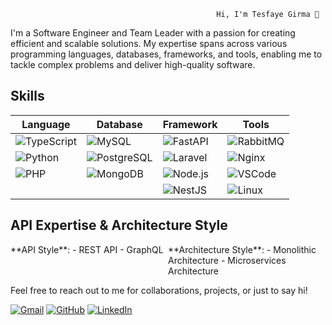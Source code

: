                                                   Hi, I'm Tesfaye Girma 👋

I'm a Software Engineer and Team Leader with a passion for creating efficient and scalable solutions. My expertise spans across various programming languages, databases, frameworks, and tools, enabling me to tackle complex problems and deliver high-quality software.

## Skills

| Language | Database | Framework | Tools |
| --- | --- | --- | --- |
| ![TypeScript](https://img.shields.io/badge/-TypeScript-3178C6?style=flat-square&logo=typescript&logoColor=white) | ![MySQL](https://img.shields.io/badge/-MySQL-4479A1?style=flat-square&logo=mysql&logoColor=white) | ![FastAPI](https://img.shields.io/badge/-FastAPI-009688?style=flat-square&logo=fastapi&logoColor=white) | ![RabbitMQ](https://img.shields.io/badge/-RabbitMQ-FF6600?style=flat-square&logo=rabbitmq&logoColor=white) |
| ![Python](https://img.shields.io/badge/-Python-3776AB?style=flat-square&logo=python&logoColor=white) | ![PostgreSQL](https://img.shields.io/badge/-PostgreSQL-4169E1?style=flat-square&logo=postgresql&logoColor=white) | ![Laravel](https://img.shields.io/badge/-Laravel-FF2D20?style=flat-square&logo=laravel&logoColor=white) | ![Nginx](https://img.shields.io/badge/-Nginx-269539?style=flat-square&logo=nginx&logoColor=white) |
| ![PHP](https://img.shields.io/badge/-PHP-777BB4?style=flat-square&logo=php&logoColor=white) | ![MongoDB](https://img.shields.io/badge/-MongoDB-47A248?style=flat-square&logo=mongodb&logoColor=white) | ![Node.js](https://img.shields.io/badge/-Node.js-339933?style=flat-square&logo=node.js&logoColor=white) | ![VSCode](https://img.shields.io/badge/-VSCode-007ACC?style=flat-square&logo=visual-studio-code&logoColor=white) |
| | | ![NestJS](https://img.shields.io/badge/-NestJS-E0234E?style=flat-square&logo=nestjs&logoColor=white) | ![Linux](https://img.shields.io/badge/-Linux-FCC624?style=flat-square&logo=linux&logoColor=black) | | ![Postman](https://img.shields.io/badge/-Postman-FF6C37?style=flat-square&logo=postman&logoColor=white) |

## API Expertise & Architecture Style

<div style="display: flex; justify-content: space-between;">
    <div style="flex: 1;">
        **API Style**:
        - REST API
        - GraphQL
    </div>
    <div style="flex: 1;">
        **Architecture Style**:
        - Monolithic Architecture
        - Microservices Architecture
    </div>
</div>

Feel free to reach out to me for collaborations, projects, or just to say hi!

[![Gmail](https://img.shields.io/badge/Gmail-D14836?style=flat-square&logo=gmail&logoColor=white)](mailto:tesfayegirma360@gmail.com)
[![GitHub](https://img.shields.io/badge/GitHub-100000?style=flat-square&logo=github&logoColor=white)](https://github.com/tesfayegirma-github)
[![LinkedIn](https://img.shields.io/badge/LinkedIn-0077B5?style=flat-square&logo=linkedin&logoColor=white)](https://www.linkedin.com/in/tesfaye-girma-360/)
